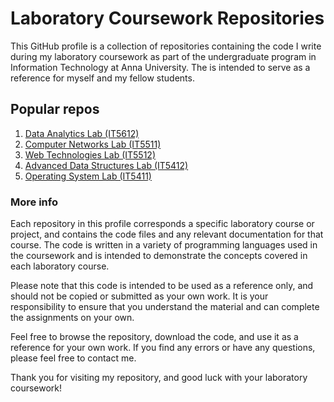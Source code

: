 # Laboratory Coursework Repositories

This GitHub profile is a collection of repositories containing the code I write during my laboratory coursework as part of the undergraduate program in Information Technology at Anna University. The is intended to serve as a reference for myself and my fellow students.

## Popular repos
1. [Data Analytics Lab (IT5612)](https://github.com/nekonori/dataAnalyticsLab)
2. [Computer Networks Lab (IT5511)](https://github.com/nekonori/cnLab)
3. [Web Technologies Lab (IT5512)](https://github.com/nekonori/webTechLab)
4. [Advanced Data Structures Lab (IT5412)](https://github.com/nekonori/adsLab)
5. [Operating System Lab (IT5411)](https://github.com/nekonori/adsLab)

### More info

Each repository in this profile corresponds a specific laboratory course or project, and contains the code files and any relevant documentation for that course. The code is written in a variety of programming languages used in the coursework and is intended to demonstrate the concepts covered in each laboratory course.

Please note that this code is intended to be used as a reference only, and should not be copied or submitted as your own work. It is your responsibility to ensure that you understand the material and can complete the assignments on your own.

Feel free to browse the repository, download the code, and use it as a reference for your own work. If you find any errors or have any questions, please feel free to contact me.

Thank you for visiting my repository, and good luck with your laboratory coursework!
